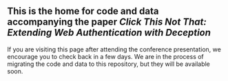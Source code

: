 ## This is the home for code and data accompanying the paper *Click This Not That: Extending Web Authentication with Deception*

If you are visiting this page after attending the conference presentation, we
encourage you to check back in a few days. We are in the process of migrating
the code and data to this repository, but they will be available soon.

